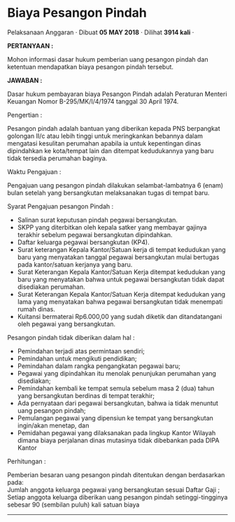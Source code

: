 Biaya Pesangon Pindah
=====================

Pelaksanaan Anggaran · Dibuat **05 MAY 2018** · Dilihat **3914 kali** ·

**PERTANYAAN :**

Mohon informasi dasar hukum pemberian uang pesangon pindah dan ketentuan mendapatkan biaya pesangon pindah tersebut.

**JAWABAN :**

Dasar hukum pembayaran biaya Pesangon Pindah adalah Peraturan Menteri Keuangan Nomor B-295/MK/I/4/1974 tanggal 30 April 1974.  

Pengertian :

Pesangon pindah adalah bantuan yang diberikan kepada PNS berpangkat golongan II/c atau lebih tinggi untuk meringkankan bebannya dalam mengatasi kesulitan perumahan apabila ia untuk kepentingan dinas dipindahkan ke kota/tempat lain dan ditempat kedudukannya yang baru tidak tersedia perumahan baginya. 

Waktu Pengajuan :

Pengajuan uang pesangon pindah dilakukan selambat-lambatnya 6 (enam) bulan setelah yang bersangkutan melaksanakan tugas di tempat baru. 

Syarat Pengajuan pesangon Pindah :

*   Salinan surat keputusan pindah pegawai bersangkutan.
*   SKPP yang diterbitkan oleh kepala satker yang membayar gajinya terakhir sebelum pegawai bersangkutan dipindahkan.
*   Daftar keluarga pegawai bersangkutan (KP4).
*   Surat keterangan Kepala Kantor/Satuan kerja di tempat kedudukan yang baru yang menyatakan tanggal pegawai bersangkutan mulai bertugas pada kantor/satuan kerjanya yang baru.
*   Surat Keterangan Kepala Kantor/Satuan Kerja ditempat kedudukan yang baru yang menyatakan bahwa untuk pegawai bersangkutan tidak dapat disediakan perumahan.
*   Surat Keterangan Kepala Kantor/Satuan Kerja ditempat kedudukan yang lama yang menyatakan bahwa pegawai bersangkutan tidak menempati rumah dinas.
*   Kuitansi bermaterai Rp6.000,00 yang sudah diketik dan ditandatangani oleh pegawai yang bersangkutan.

Pesangon pindah tidak diberikan dalam hal :

*   Pemindahan terjadi atas permintaan sendiri;
*   Pemindahan untuk mengikuti pendidikan;
*   Pemindahan dalam rangka pengangkatan pegawai baru;
*   Pegawai yang dipindahkan itu menolak penunjukan perumahan yang disediakan;
*   Pemindahan kembali ke tempat semula sebelum masa 2 (dua) tahun yang bersangkutan berdinas di tempat terakhir;
*   Ada pernyataan dari pegawai bersangkutan, bahwa ia tidak menuntut uang pesangon pindah;
*   Pemulangan pegawai yang dipensiun ke tempat yang bersangkutan ingin/akan menetap, dan
*   Pemidahan pegawai yang dilaksanakan pada lingkup Kantor Wilayah dimana biaya perjalanan dinas mutasinya tidak dibebankan pada DIPA Kantor

Perhitungan :

Pemberian besaran uang pesangon pindah ditentukan dengan berdasarkan pada:  
Jumlah anggota keluarga pegawai yang bersangkutan sesuai Daftar Gaji ;  
Setiap anggota keluarga diberikan uang pesangon pindah setinggi-tingginya sebesar 90 (sembilan puluh) kali satuan biaya  

  
  
  

* * *